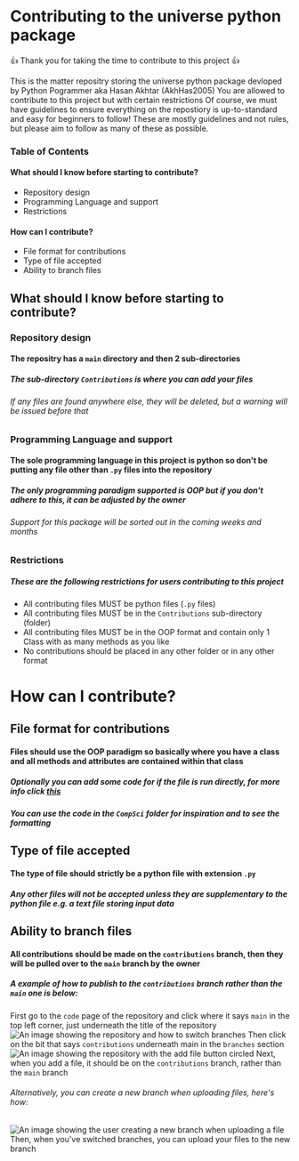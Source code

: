 # Contributing to the universe python package
👍 Thank you for taking the time to contribute to this project 👍

This is the matter repositry storing the universe python package devloped by Python Pogrammer aka Hasan Akhtar (AkhHas2005)
You are allowed to contribute to this project but with certain restrictions
Of course, we must have guidelines to ensure everything on the repostiory is up-to-standard and easy for beginners to follow!
These are mostly guidelines and not rules, but please aim to follow as many of these as possible.

### Table of Contents
#### What should I know before starting to contribute?
- Repository design
- Programming Language and support
- Restrictions

#### How can I contribute?
- File format for contributions
- Type of file accepted
- Ability to branch files

## What should I know before starting to contribute?

### Repository design
#### The repositry has a `main` directory and then 2 sub-directories
##### The sub-directory `Contributions` is where you can add your files
###### If any files are found anywhere else, they will be deleted, but a warning will be issued before that

### Programming Language and support
#### The sole programming language in this project is python so don't be putting any file other than `.py` files into the repository
##### The only programming paradigm supported is OOP but if you don't adhere to this, it can be adjusted by the owner
###### Support for this package will be sorted out in the coming weeks and months

### Restrictions
##### These are the following restrictions for users contributing to this project
- All contributing files MUST be python files (`.py` files)
- All contributing files MUST be in the `Contributions` sub-directory (folder)
- All contributing files MUST be in the OOP format and contain only 1 Class with as many methods as you like
- No contributions should be placed in any other folder or in any other format

# How can I contribute?

## File format for contributions
#### Files should use the OOP paradigm so basically where you have a class and all methods and attributes are contained within that class
##### Optionally you can add some code for if the file is run directly, for more info click [this](https://www.freecodecamp.org/news/if-name-main-python-example/)
##### You can use the code in the `CompSci` folder for inspiration and to see the formatting

## Type of file accepted
#### The type of file should strictly be a python file with extension `.py`
##### Any other files will not be accepted unless they are supplementary to the python file e.g. a text file storing input data

## Ability to branch files
#### All contributions should be made on the `contributions` branch, then they will be pulled over to the `main` branch by the owner
##### A example of how to publish to the `contributions` branch rather than the `main` one is below:
First go to the `code` page of the repository and click where it says `main` in the top left corner, just underneath the title of the repository
![An image showing the repository and how to switch branches](https://imgur.com/70RRNCe.png)
Then click on the bit that says `contributions` underneath main in the `branches` section
![An image showing the repository with the add file button circled](https://imgur.com/76wnaRm.png)
Next, when you add a file, it should be on the `contributions` branch, rather than the `main` branch
###### Alternatively, you can create a new branch when uploading files, here's how:
![An image showing the user creating a new branch when uploading a file](https://imgur.com/b5h69Kl.png)
Then, when you've switched branches, you can upload your files to the new branch
